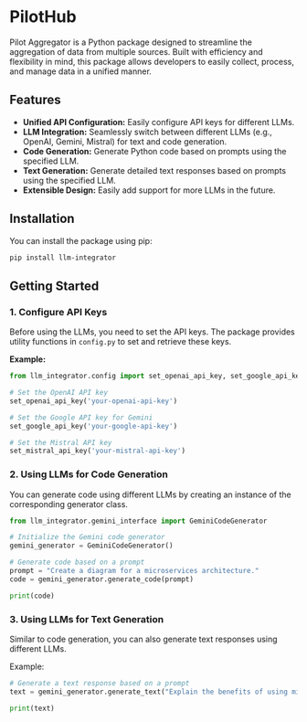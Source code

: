 # PilotHub
Pilot Aggregator is a Python package designed to streamline the aggregation of data from multiple sources. Built with efficiency and flexibility in mind, this package allows developers to easily collect, process, and manage data in a unified manner.

## Features

- **Unified API Configuration:** Easily configure API keys for different LLMs.
- **LLM Integration:** Seamlessly switch between different LLMs (e.g., OpenAI, Gemini, Mistral) for text and code generation.
- **Code Generation:** Generate Python code based on prompts using the specified LLM.
- **Text Generation:** Generate detailed text responses based on prompts using the specified LLM.
- **Extensible Design:** Easily add support for more LLMs in the future.

## Installation

You can install the package using pip:

```bash
pip install llm-integrator
```

## Getting Started

### 1. Configure API Keys

Before using the LLMs, you need to set the API keys. The package provides utility functions in `config.py` to set and retrieve these keys.

**Example:**

```python
from llm_integrator.config import set_openai_api_key, set_google_api_key, set_mistral_api_key

# Set the OpenAI API key
set_openai_api_key('your-openai-api-key')

# Set the Google API key for Gemini
set_google_api_key('your-google-api-key')

# Set the Mistral API key
set_mistral_api_key('your-mistral-api-key')
```

### 2. Using LLMs for Code Generation

You can generate code using different LLMs by creating an instance of the corresponding generator class.

```python
from llm_integrator.gemini_interface import GeminiCodeGenerator

# Initialize the Gemini code generator
gemini_generator = GeminiCodeGenerator()

# Generate code based on a prompt
prompt = "Create a diagram for a microservices architecture."
code = gemini_generator.generate_code(prompt)

print(code)
```

### 3. Using LLMs for Text Generation


Similar to code generation, you can also generate text responses using different LLMs.

Example:

```python
# Generate a text response based on a prompt
text = gemini_generator.generate_text("Explain the benefits of using microservices.")

print(text)
```
